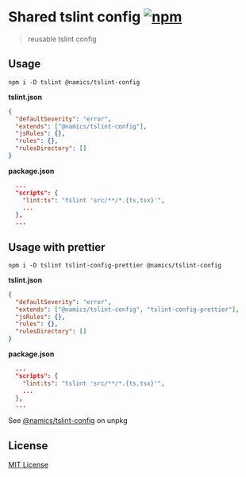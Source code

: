 # Shared tslint config [![npm](https://img.shields.io/npm/v/@namics/tslint-config.svg)](https://www.npmjs.com/package/@namics/tslint-config)

> reusable tslint config

## Usage

`npm i -D tslint @namics/tslint-config`

**tslint.json**

```json
{
  "defaultSeverity": "error",
  "extends": ["@namics/tslint-config"],
  "jsRules": {},
  "rules": {},
  "rulesDirectory": []
}
```

**package.json**

```json
  ...
  "scripts": {
    "lint:ts": "tslint 'src/**/*.{ts,tsx}'",
    ...
  },
  ...
```

## Usage with prettier

`npm i -D tslint tslint-config-prettier @namics/tslint-config`

**tslint.json**

```json
{
  "defaultSeverity": "error",
  "extends": ["@namics/tslint-config", "tslint-config-prettier"],
  "jsRules": {},
  "rules": {},
  "rulesDirectory": []
}
```

**package.json**

```json
  ...
  "scripts": {
    "lint:ts": "tslint 'src/**/*.{ts,tsx}'",
    ...
  },
  ...
```

See [@namics/tslint-config](https://unpkg.com/@namics/tslint-config) on unpkg

## License
[MIT License](./LICENSE)
